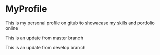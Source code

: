 # MyProfile
This is my personal profile on gitub to showacase my skills and portfolio online

This is an update from master branch 

This is an update from develop branch 